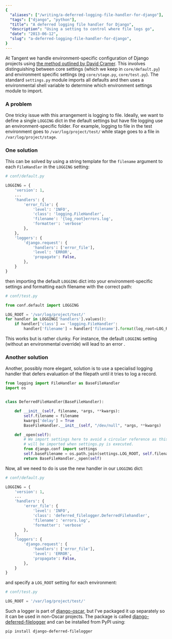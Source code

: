 ```yaml
---
{
  "aliases": ["/writing/a-deferred-logging-file-handler-for-django"],
  "tags": ["django", "python"],
  "title": "A deferred logging file handler for Django",
  "description": "Using a setting to control where file logs go",
  "date": "2013-06-12",
  "slug": "a-deferred-logging-file-handler-for-django",
}
---
```


At Tangent we handle environment-specific configuration of Django projects using
[the method outlined by David Cramer](http://justcramer.com/2011/01/13/settings-in-django/).
This involves distinguishing between core settings (which we keep in
`core/default.py`) and environment specific settings (eg `core/stage.py`,
`core/test.py`). The standard `settings.py` module imports all defaults and then
uses a environmental shell variable to determine which environment settings
module to import.

### A problem

One tricky issue with this arrangement is logging to file. Ideally, we want to
define a single `LOGGING` dict in the default settings but have file logging use
an environment-specific folder. For example, logging to file in the test
environment goes to `/var/log/project/test/` while stage goes to a file in
`/var/log/project/stage`.

### One solution

This can be solved by using a string template for the `filename` argument to
each `FileHandler` in the `LOGGING` setting:

```python
# conf/default.py

LOGGING = {
    'version': 1,
    ...
    'handlers': {
        'error_file': {
            'level': 'INFO',
            'class': 'logging.FileHandler',
            'filename': '{log_root}errors.log',
            'formatter': 'verbose'
        },
    },
    'loggers': {
        'django.request': {
            'handlers': ['error_file'],
            'level': 'ERROR',
            'propagate': False,
        },
    }
}
```

then importing the default `LOGGING` dict into your environment-specific
settings and formatting each filename with the correct path:

```python
# conf/test.py

from conf.default import LOGGING

LOG_ROOT = '/var/log/project/test/'
for handler in LOGGING['handlers'].values():
    if handler['class'] == 'logging.FileHandler':
        handler['filename'] = handler['filename'].format(log_root=LOG_ROOT)
```

This works but is rather clunky. For instance, the default `LOGGING` setting
(without an environmental override) will lead to an error .

### Another solution

Another, possibly more elegant, solution is to use a specialisd logging handler
that defers evaluation of the filepath until it tries to log a record.

```python
from logging import FileHandler as BaseFileHandler
import os


class DeferredFileHandler(BaseFileHandler):

    def __init__(self, filename, *args, **kwargs):
        self.filename = filename
        kwargs['delay'] = True
        BaseFileHandler.__init__(self, "/dev/null", *args, **kwargs)

    def _open(self):
        # We import settings here to avoid a circular reference as this module
        # will be imported when settings.py is executed.
        from django.conf import settings
        self.baseFilename = os.path.join(settings.LOG_ROOT, self.filename)
        return BaseFileHandler._open(self)
```

Now, all we need to do is use the new handler in our `LOGGING` dict:

```python
# conf/default.py

LOGGING = {
    'version': 1,
    ...
    'handlers': {
        'error_file': {
            'level': 'INFO',
            'class': 'deferred_filelogger.DeferredFilehandler',
            'filename': 'errors.log',
            'formatter': 'verbose'
        },
    },
    'loggers': {
        'django.request': {
            'handlers': ['error_file'],
            'level': 'ERROR',
            'propagate': False,
        },
    }
}
```

and specify a `LOG_ROOT` setting for each environment:

```python
# conf/test.py

LOG_ROOT = '/var/log/project/test/'
```

Such a logger is part of
[django-oscar](https://github.com/tangentlabs/django-oscar/blob/master/oscar/core/logging/handlers.py),
but I've packaged it up separately so it can be used in non-Oscar projects. The
package is called
[django-deferred-filelogger](https://github.com/codeinthehole/django-deferred-filelogger)
and can be installed from PyPI using:

```bash
pip install django-deferred-filelogger
```
